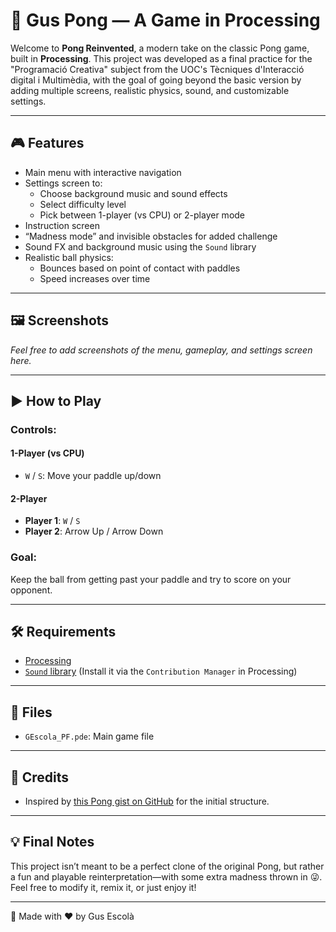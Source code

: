 # 🏓 Gus Pong — A Game in Processing

Welcome to **Pong Reinvented**, a modern take on the classic Pong game, built in **Processing**. This project was developed as a final practice for the "Programació Creativa" subject from the UOC's Tècniques d'Interacció digital i Multimèdia, with the goal of going beyond the basic version by adding multiple screens, realistic physics, sound, and customizable settings.

---

## 🎮 Features

- Main menu with interactive navigation
- Settings screen to:
  - Choose background music and sound effects
  - Select difficulty level
  - Pick between 1-player (vs CPU) or 2-player mode
- Instruction screen
- “Madness mode” and invisible obstacles for added challenge
- Sound FX and background music using the `Sound` library
- Realistic ball physics:
  - Bounces based on point of contact with paddles
  - Speed increases over time

---

## 🖼️ Screenshots

*Feel free to add screenshots of the menu, gameplay, and settings screen here.*

---

## ▶️ How to Play

### Controls:

#### 1-Player (vs CPU)
- `W` / `S`: Move your paddle up/down

#### 2-Player
- **Player 1**: `W` / `S`
- **Player 2**: Arrow Up / Arrow Down

### Goal:
Keep the ball from getting past your paddle and try to score on your opponent.

---

## 🛠️ Requirements

- [Processing](https://processing.org/download)
- [`Sound` library](https://processing.org/reference/libraries/sound/index.html) (Install it via the `Contribution Manager` in Processing)

---

## 📁 Files

- `GEscola_PF.pde`: Main game file

---

## 🙌 Credits

- Inspired by [this Pong gist on GitHub](https://gist.github.com/dc74089/4094da7928839063ae06) for the initial structure.


---

## 💡 Final Notes

This project isn’t meant to be a perfect clone of the original Pong, but rather a fun and playable reinterpretation—with some extra madness thrown in 😜. Feel free to modify it, remix it, or just enjoy it!

---

📍 Made with ❤️ by Gus Escolà
